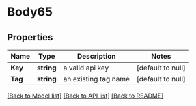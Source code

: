 # Body65

## Properties
Name | Type | Description | Notes
------------ | ------------- | ------------- | -------------
**Key** | **string** | a valid api key | [default to null]
**Tag** | **string** | an existing tag name | [default to null]

[[Back to Model list]](../README.md#documentation-for-models) [[Back to API list]](../README.md#documentation-for-api-endpoints) [[Back to README]](../README.md)


